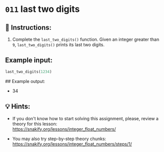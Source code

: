 # `011` last two digits

## 📝 Instructions:

1. Complete the `last_two_digits()` function. Given an integer greater than `9`, `last_two_digits()` prints its last two digits.

## Example input:

```py
last_two_digits(1234)
```

## Example output:

+ 34

## 💡 Hints:

+ If you don't know how to start solving this assignment, please, review a theory for this lesson: https://snakify.org/lessons/integer_float_numbers/

+ You may also try step-by-step theory chunks: https://snakify.org/lessons/integer_float_numbers/steps/1/